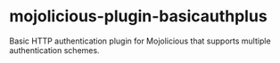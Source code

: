mojolicious-plugin-basicauthplus
================================

Basic HTTP authentication plugin for Mojolicious that supports multiple authentication schemes.